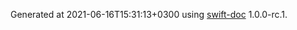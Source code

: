 Generated at 2021-06-16T15:31:13+0300 using [swift-doc](https://github.com/SwiftDocOrg/swift-doc) 1.0.0-rc.1.
